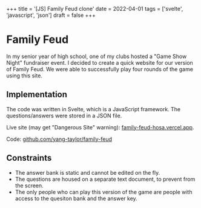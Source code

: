 +++
title = '[JS] Family Feud clone'
date = 2022-04-01
tags = ['svelte', 'javascript', 'json']
draft = false
+++

# Family Feud
In my senior year of high school, one of my clubs hosted a "Game Show Night" fundraiser event.
I decided to create a quick website for our version of Family Feud.
We were able to successfully play four rounds of the game using this site.

## Implementation
The code was written in Svelte, which is a JavaScript framework.
The questions/answers were stored in a JSON file.

Live site (may get "Dangerous Site" warning): [family-feud-hosa.vercel.app](https://family-feud-hosa.vercel.app/?q=1).

Code: [github.com/yang-taylor/family-feud](https://github.com/yang-taylor/family-feud)

## Constraints
- The answer bank is static and cannot be edited on the fly.
- The questions are housed on a separate text document, to prevent from the screen.
- The only people who can play this version of the game are people with access to the quesiton bank and the answer key.